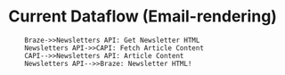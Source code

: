 # Current Dataflow (Email-rendering)

```mermaid
    Braze->>Newsletters API: Get Newsletter HTML
    Newsletters API->>CAPI: Fetch Article Content
    CAPI-->>Newsletters API: Article Content
    Newsletters API-->>Braze: Newsletter HTML!
```
